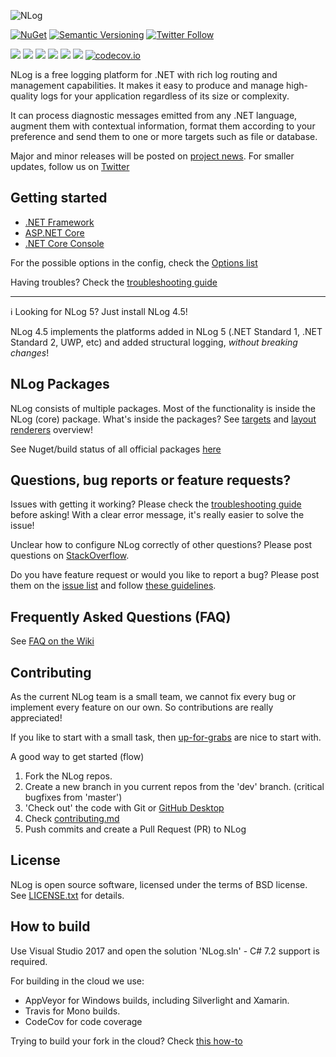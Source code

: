 ![NLog](https://raw.githubusercontent.com/NLog/NLog.github.io/master/images/NLog-logo-only_small.png)

[![NuGet](https://img.shields.io/nuget/v/nlog.svg)](https://www.nuget.org/packages/NLog)
[![Semantic Versioning](https://img.shields.io/badge/semver-2.0.0-3D9FE0.svg)](https://semver.org/)
[![Twitter Follow](https://img.shields.io/twitter/follow/NLogOfficial.svg?style=social?maxAge=2592000)](https://twitter.com/NLogOfficial)

<!--[![StackOverflow](https://img.shields.io/stackexchange/stackoverflow/t/nlog.svg?maxAge=2592000&label=stackoverflow)](https://stackoverflow.com/questions/tagged/nlog) -->


[![](https://sonarcloud.io/api/project_badges/measure?project=nlog&metric=ncloc&branch=dev)](https://sonarcloud.io/dashboard/?id=nlog&branch=dev) 
[![](https://sonarcloud.io/api/project_badges/measure?project=nlog&metric=bugs&branch=dev)](https://sonarcloud.io/dashboard/?id=nlog&branch=dev) 
[![](https://sonarcloud.io/api/project_badges/measure?project=nlog&metric=vulnerabilities&branch=dev)](https://sonarcloud.io/dashboard/?id=nlog&branch=dev) 
[![](https://sonarcloud.io/api/project_badges/measure?project=nlog&metric=code_smells&branch=dev)](https://sonarcloud.io/project/issues?id=nlog&resolved=false&types=CODE_SMELL&branch=dev) 
[![](https://sonarcloud.io/api/project_badges/measure?project=nlog&metric=duplicated_lines_density&branch=dev)](https://sonarcloud.io/component_measures/domain/Duplications?id=nlog&branch=dev) 
[![](https://sonarcloud.io/api/project_badges/measure?project=nlog&metric=sqale_debt_ratio&branch=dev)](https://sonarcloud.io/dashboard/?id=nlog&branch=dev) 
[![codecov.io](https://codecov.io/github/NLog/NLog/coverage.svg?branch=dev)](https://codecov.io/github/NLog/NLog?branch=dev)

<!--
[![NuGet downloads](https://img.shields.io/nuget/dt/NLog.svg)](https://www.nuget.org/packages/NLog)

[![Pre-release version](https://img.shields.io/nuget/vpre/NLog.svg)](https://www.nuget.org/packages/NLog)-->



<!--[NLog is Looking for Developers!](https://nlog-project.org/2015/08/05/NLog-is-looking-for-developers.html)-->



NLog is a free logging platform for .NET with rich log routing and management
capabilities. It makes it easy to produce and manage high-quality logs for
your application regardless of its size or complexity.

It can process diagnostic messages emitted from any .NET language, augment
them with contextual information, format them according to your preference
and send them to one or more targets such as file or database.

Major and minor releases will be posted on [project news](https://nlog-project.org/archives/). For smaller updates, follow us on [Twitter](https://twitter.com/NLogOfficial)


Getting started
---

  * [.NET Framework](Tutorial)
  * [ASP.NET Core](https://github.com/NLog/NLog/wiki/Getting-started-with-ASP.NET-Core-2)
  * [.NET Core Console](https://github.com/NLog/NLog/wiki/Getting-started-with-.NET-Core-2---Console-application)

For the possible options in the config, check the [Options list](https://nlog-project.org/config/)

Having troubles? Check the [troubleshooting guide](https://github.com/NLog/NLog/wiki/Logging-troubleshooting)



-----

 ℹ️ Looking for NLog 5? Just install NLog 4.5!

NLog 4.5 implements the platforms added in NLog 5 (.NET Standard 1, .NET Standard 2, UWP, etc) and added structural logging, *without breaking changes*!


NLog Packages
---
NLog consists of multiple packages. Most of the functionality is inside the NLog (core) package. What's inside the packages? See [targets](https://github.com/NLog/NLog/wiki/Targets) and [layout renderers](https://github.com/NLog/NLog/wiki/Layout-Renderers) overview!

See Nuget/build status of all official packages [here](https://github.com/NLog/NLog/blob/dev/packages-and-status.md)


Questions, bug reports or feature requests?
---
Issues with getting it working? 
Please check the [troubleshooting guide](https://github.com/NLog/NLog/wiki/Logging-troubleshooting)  before asking! With a clear error message, it's really easier to solve the issue! 

Unclear how to configure NLog correctly of other questions? Please post questions on [StackOverflow](https://stackoverflow.com/).

Do you have feature request or would you like to report a bug? Please post them on the [issue list](https://github.com/NLog/NLog/issues) and follow [these guidelines](.github/CONTRIBUTING.md).


Frequently Asked Questions (FAQ)
---
See [FAQ on the Wiki](https://github.com/NLog/NLog/wiki/faq)


Contributing
---
As the current NLog team is a small team, we cannot fix every bug or implement every feature on our own. So contributions are really appreciated!

If you like to start with a small task, then
[up-for-grabs](https://github.com/NLog/NLog/issues?utf8=%E2%9C%93&q=is%3Aopen+is%3Aissue+label%3Aup-for-grabs+-label%3A%22almost+ready%22+)  are nice to start with.


A good way to get started (flow)


1. Fork the NLog repos.
1. Create a new branch in you current repos from the 'dev' branch. (critical bugfixes from 'master')
1. 'Check out' the code with Git or [GitHub Desktop](https://desktop.github.com/)
1. Check [contributing.md](.github/CONTRIBUTING.md#sync-projects)
1. Push commits and create a Pull Request (PR) to NLog


License
---
NLog is open source software, licensed under the terms of BSD license.
See [LICENSE.txt](LICENSE.txt) for details.


How to build
---
Use Visual Studio 2017 and open the solution 'NLog.sln' - C# 7.2 support is required.

For building in the cloud we use:
- AppVeyor for Windows builds, including Silverlight and Xamarin.
- Travis for Mono builds.
- CodeCov for code coverage

Trying to build your fork in the cloud? Check [this how-to](howto-build-your-fork.md)

